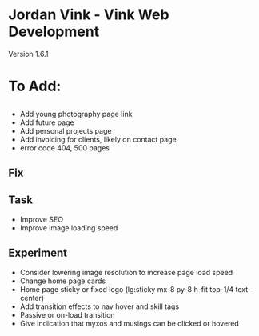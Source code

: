 # Jordan Vink - Vink Web Development
Version 1.6.1

# To Add:

## 
- Add young photography page link
- Add future page
- Add personal projects page
- Add invoicing for clients, likely on contact page
- error code 404, 500 pages

## Fix

## Task
- Improve SEO
- Improve image loading speed

## Experiment
- Consider lowering image resolution to increase page load speed
- Change home page cards
- Home page sticky or fixed logo (lg:sticky mx-8 py-8 h-fit top-1/4 text-center)
- Add transition effects to nav hover and skill tags
- Passive or on-load transition
- Give indication that myxos and musings can be clicked or hovered
